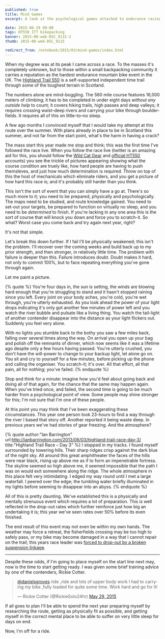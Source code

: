 ```yaml
---
published: true
title: Mind Games
excerpt: A look at the psychological games attached to endurance racing in preparation for the Highland Trail 550 in 2016.

date: 2015-06-29 09:00
tags: HT550 ITT bikepacking
banner: 2015-08-web-DSC_9115-2
thumb: 2015-08-web-DSC_9115

redirect_from: /notebook/2015/03/mind-games/index.html
---
```


When my degree was at its peak I came across a race. To the masses it's completely unknown, but to those within a small backpacking community it carries a reputation as the hardest endurance mountain bike event in the UK. The [Highland Trail 550][HT550] is a self-supported independent time trail through some of the toughest terrain in Scotland.

The numbers alone are mind-boggling. The 560 mile course features 16,000 meters of climbing; it has to be completed in under eight days *without any outside help* to count; it covers hiking trails, high passes and deep valleys; it requires crossing waist–deep rivers and carrying your bike through boulder-fields. It requires all of this on little–to–no sleep.

A few ago months I convinced myself that I would take my attempt at this route over the summer. With plans already in place to be in Scotland this summer, and not far from the start point, what's the harm in having a crack?

The mass start this year made me stop and think; this was the first time I've followed the race live. When you follow the race live (twitter is an amazing aid for this, you should follow the [Wild Cat Gear][WCGT] and [official HT550][HT550T] accounts) you see the trickle of pictures appearing showing what the course condition are truely like, how hard people are having to push themsleves, and just how much determination is required. Throw on top of this the host of mechanicals which eliminate riders, and you get a picture of how hard this race is; and it's probably still harder than you think.

This isn't the sort of event that you can simply have a go at. There's so much more to it; you need to be prepared, physically and psychologically. The maps need to be studied, and route knowledge gained. You need to set-out your targets, be prepared to function on virtually no sleep, and you need to be *determined* to finish. If you're lacking in any one area this is the sort of course that will knock you down and force you to scratch-it. So what?  Worst case you come back and try again next year, right?

It's not that simple.

Let's break this down further. If I fail I'll be physically weakened; this isn't the problem. I'll recover over the coming weeks and build back up to my prior strength, and then stronger, in relatively little time. The problem with failure is deeper than this. Failure introduces doubt. Doubt makes it hard, not only to commit 100%, but to face repeating everything you've gone through again.

Let me paint a picture.

{% quote %}
  You're four days in, the sun is setting, the winds are blowing hard enough that you're struggling to stand and it hasn't stopped raining since you left. Every joint on your body aches, you're cold, you're wet through, you're utterly exhausted. As you look ahead the power of your light drops indicating it's only got another few minutes of power left and you watch the river bubble and pulsate like a living thing. You watch the tail-light of another contender disappear into the distance as your light flickers out. Suddenly you feel very alone.

  With no lights you stumble back to the bothy you saw a few miles back, falling over several times along the way. On arrival you open up your bag and polish off the remnants of dinner, which now seems like it was a lifetime ago despite only a few hours having passed. You're utterly crushed, you don't have the will-power to change to your backup light, let alone go on. You sit and cry to yourself for a few minutes, before picking up the phone and calling the organiser. You scratch-it; it's over. All that effort, all that pain, all for *nothing*; you've failed.
{% endquote %}

Stop and think for a minute: imagine how you'd feel about going back and doing all of that again, for the chance that the same may happen again. When you've tried once, and failed, the second time is going to be much harder from a psychological point of view. Some people may shine stronger for this; I'm not sure that I'm one of these people.

At this point you may think that I've been exaggerating these circumstances. This year one person took 23-hours to find a way through the river I based that story off. Another reported it being waste deep. In previous years we've had stories of gear freezing. And the atmosphere?  

{% quote author:"Ian Barrington" url:http://ianbarrington.com/2013/06/03/highland-trail-race-day-3/ title:"Highland Trail Race – Day 3" %}
  I stopped in my tracks. I found myself surrounded by towering hills. Their sharp ridges crisp against the dark blue of the night sky. All around this great amphitheater the faces of the hills were near black, rising up above me as if to form an impenetrable fortress. The skyline seemed so high above me, it seemed impossible that the path I was on would exit somewhere along the ridge. The whole atmosphere in this place felt very intimidating. I edged my way round until I met a large waterfall. I peered over the edge; the tumbling water briefly illuminated in my lights before seeming to disappear into an abyss.
{% endquote %}

All of this is pretty daunting. We've established this is a physically and mentally strenuous event which requires a lot of preparation. This is well reflected in the drop-out rates which further reinforce just how big an undertaking it is; this year we've seen rates over 50% before its even finished.

The end result of this event may not even be within my own hands. The weather may force a retreat, the fisherfields crossing may be too high to safely pass, or my bike may become damaged in a way that I cannot repair on the trail; this years race leader was [forced to drop-out by a broken suspension linkage][suspension_dropout].

---

Despite these odds, if I'm going to place myself on the start line next may, now is the time to start getting ready. I was given some brief training advice by one of the contenders, Rickie Cotter.

<blockquote class="twitter-tweet" data-conversation="none" lang="en"><p lang="en" dir="ltr"><a href="https://twitter.com/danielsgroves">@danielsgroves</a> ride ,ride and lots of upper body work I had to carrying my bike ,fully loaded for quite some time.&#10;Work hard and go for it!</p>&mdash; Rickie Cotter (@RickieSolo24hr) <a href="https://twitter.com/RickieSolo24hr/status/604318781062668288">May 29, 2015</a></blockquote> <script async src="//platform.twitter.com/widgets.js" charset="utf-8"></script>

If all goes to plan I'll be able to spend the next year preparing myself by researching the route, getting as physically fit as possible, and getting myself in the correct mental place to be able to suffer on very little sleep for days on end.

Now, I'm off for a ride.

[HT550]: http://highlandtrail.net "Highland Trail 550 Event Details"
[WCGT]: https://twitter.com/wildcatgear "Wild Cat Gear on Twitter"
[HT550T]: https://twitter.com/HT_550 "Highland Trail 550 on Twitter"
[suspension_dropout]: https://twitter.com/HT_550/status/603229399979335681 "Just spoke to Josh on the phone. His suspension linkage broke.not sure what's happening yet."
